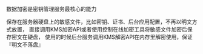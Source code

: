

数据加密是密钥管理服务最核心的能力


保存在服务器硬盘上的敏感文件，比如密钥、证书、后台应用配置，不再以明文方式放置，
直接调用KMS加密API或者使用控制在线加密工具将敏感文件加密后保存密文在硬盘，
使用的时候后台服务调用KMS解密API在内存里解密使用，保证『明文不落盘』